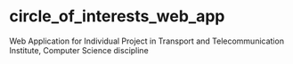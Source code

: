 # circle_of_interests_web_app
Web Application for Individual Project in Transport and Telecommunication Institute, Computer Science discipline
